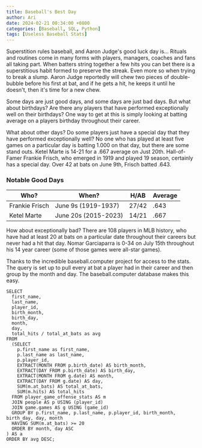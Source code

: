 ```yaml
---
title: Baseball's Best Day
author: Ari
date: 2024-02-21 00:34:00 +0800
categories: [Baseball, SQL, Python]
tags: [Useless Baseball Stats]
---
```


Superstition rules baseball, and Aaron Judge's good luck day is... Rituals and routines come in many forms with players, managers, coaches and fans all taking part. When batters string together a few hits you can bet there is a superstitious habit formed to preserve the streak. Even more so when trying to break a slump. Aaron Judge reportedly will chew two pieces of double-bubble before his first at bat, and if he gets a hit, he keeps it until he doesn't, then it's time for a new chew. 

Some days are just good days, and some days are just bad days. But what about birthdays? Are there any players that have performed exceptionally well on their birthdays? One way to get at this is simply looking at batting average on a players birthday throughout their career. 


What about other days? Do some players just have a special day that they have performed exceptionally well? No one who has played at least five games on a particular day is batting 1.000 on that day, but there are some stand outs. Ketel Marte is 14-21 for a .667 average on Just 20th. Hall-of-Famer Frankie Frisch, who emerged in 1919 and played 19 season, certainly has a special day. Over 42 at bats on June 9th, Frisch batted .643. 

### Notable Good Days
| Who? | When?  | H/AB | Average |
|--|--|--|--|
| Frankie Frisch | June 9s (1919-1937) | 27/42 | .643 |
| Ketel Marte | June 20s (2015-2023) | 14/21 | .667 |

How about exceptionally bad? There are 108 players in MLB history, who have had at least 20 at bats on a particular date throughout their careers but never had a hit that day. Nomar Garciaparra is 0-34 on July 15th throughout his 14 year career (some of those games were all-star games).


Thanks to the incredible baseball.computer project for access to the stats. The query is set up to pull every at bat a player had in their career and then group by the month and day. The baseball.computer database makes this easy. 

    SELECT
      first_name,
      last_name,
      player_id,
      birth_month,
      birth_day,
      month,
      day,
      total_hits / total_at_bats as avg
    FROM
      (SELECT
        p.first_name as first_name,
        p.last_name as last_name,
        p.player_id,
        EXTRACT(MONTH FROM p.birth_date) AS birth_month,
        EXTRACT(DAY FROM p.birth_date) AS birth_day,
        EXTRACT(MONTH FROM g.date) AS month,
        EXTRACT(DAY FROM g.date) AS day,
        SUM(m.at_bats) AS total_at_bats,
        SUM(m.hits) AS total_hits
      FROM player_game_offense_stats AS m
      JOIN people AS p USING (player_id)
      JOIN game.games AS g USING (game_id)
      GROUP BY p.first_name, p.last_name, p.player_id, birth_month, birth_day, day, month
      HAVING SUM(m.at_bats) >= 20
      ORDER BY month, day ASC
    ) AS a
    ORDER BY avg DESC;

